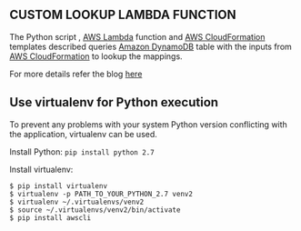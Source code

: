 ## CUSTOM LOOKUP LAMBDA FUNCTION
The Python script , [AWS Lambda](https://aws.amazon.com/lambda/) function and [AWS CloudFormation](https://aws.amazon.com/cloudformation/) templates
described queries [Amazon DynamoDB](https://aws.amazon.com/dynamodb/) table with
the inputs from [AWS CloudFormation](https://aws.amazon.com/cloudformation/)
to lookup the mappings.

For more details refer the blog [here](https://aws.amazon.com/blogs/devops/custom-lookup-using-aws-lambda-and-amazon-dynamodb/)

## Use virtualenv for Python execution

To prevent any problems with your system Python version conflicting with the application, virtualenv can be used.

Install Python:
    `pip install python 2.7`

Install virtualenv:

    $ pip install virtualenv
    $ virtualenv -p PATH_TO_YOUR_PYTHON_2.7 venv2
    $ virtualenv ~/.virtualenvs/venv2
    $ source ~/.virtualenvs/venv2/bin/activate
    $ pip install awscli